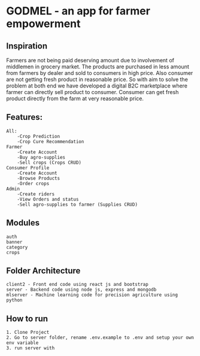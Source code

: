 # GODMEL - an app for farmer empowerment

## Inspiration
Farmers are not being paid deserving amount due to involvement of middlemen in grocery market. The products are purchased in less amount from farmers by dealer and sold to consumers in high price. Also consumer are not getting fresh product in reasonable price. So with aim to solve the problem at both end we have developed a digital B2C marketplace where farmer can directly sell product to consumer. Consumer can get fresh product directly from the farm at very reasonable price.

## Features:
    All:
        -Crop Prediction
        -Crop Cure Recommendation
    Farmer
        -Create Account
        -Buy agro-supplies
        -Sell crops (Crops CRUD)
    Consumer Profile
        -Create Account
        -Browse Products 
        -Order crops
    Admin
        -Create riders
        -View Orders and status
        -Sell agro-supplies to farmer (Supplies CRUD)

## Modules
    auth
    banner
    category
    crops


## Folder Architecture
    client2 - Front end code using react js and bootstrap
    server - Backend code using node js, express and mongodb
    mlserver - Machine learning code for precision agriculture using python

## How to run
    1. Clone Project
    2. Go to server folder, rename .env.example to .env and setup your own env variable
    3. run server with 
        
